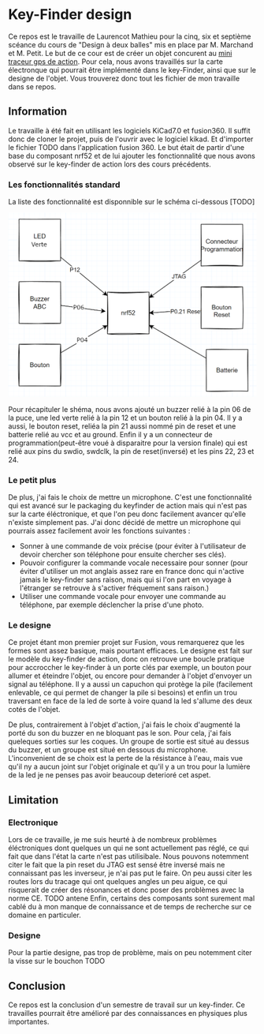 
# Key-Finder design

Ce repos est le travaille de Laurencot Mathieu pour la cinq, six et septième scéance du cours de "Design à deux balles" mis en place par M. Marchand et M. Petit.
Le but de ce cour est de créer un objet concurent au [mini traceur gps de
action](https://www.action.com/fr-fr/p/2579654/mini-traceur-gps/). Pour cela,
nous avons travaillés sur la carte électronque qui pourrait être implémenté dans
le key-Finder, ainsi que sur le designe de l'objet. 
Vous trouverez donc tout les fichier de mon travaille dans se repos.

## Information

Le travaille à été fait en utilisant les logiciels KiCad7.0 et fusion360.
Il suffit donc de cloner le projet, puis de l'ouvrir avec le logiciel kikad. Et
d'importer le fichier TODO dans l'application fusion 360.
Le but était de partir d'une base du composant nrf52 et de lui ajouter les
fonctionnalité que nous avons observé sur le key-finder de action lors des cours précédents.

### Les fonctionnalités standard

La liste des fonctionnalité est disponnible sur le schéma ci-dessous [TODO]

![shéma des fonctions ajoutés](schema_fonction.png)

Pour récapituler le shéma, nous avons ajouté un buzzer relié à la pin 06 de la
puce, une led verte relié à la pin 12 et un bouton relié à la pin 04. Il y a
aussi, le bouton reset, reliéa la pin 21 aussi nommé pin de reset et une
batterie relié au vcc et au ground. Enfin il y a un connecteur de
programmation(peut-être voué à disparaitre pour la version finale) qui est relié
aux pins du swdio, swdclk, la pin de reset(inversé) et les pins 22, 23 et 24.

### Le petit plus

De plus, j'ai fais le choix de mettre un microphone. C'est une fonctionnalité
qui est avancé sur le packaging du keyfinder de action mais qui n'est pas sur la
carte éléctronique, et que l'on peu donc facilement avancer qu'elle n'existe
simplement pas.
J'ai donc décidé de mettre un microphone qui pourrais assez facilement avoir les
fonctions suivantes :
- Sonner à une commande de voix précise (pour éviter à l'utilisateur de devoir
  chercher son téléphone pour ensuite chercher ses clés).
- Pouvoir configurer la commande vocale necessaire pour sonner (pour éviter
  d'utiliser un mot anglais assez rare en france donc qui n'active jamais le
  key-finder sans raison, mais qui si l'on part en voyage à l'étranger se
  retrouve à s'activer fréquement sans raison.)
- Utiliser une commande vocale pour envoyer une commande au téléphone, par
  exemple déclencher la prise d'une photo.

### Le designe

Ce projet étant mon premier projet sur Fusion, vous remarquerez que les formes
sont assez basique, mais pourtant efficaces. 
Le designe est fait sur le modèle du key-finder de action, donc on retrouve une
boucle pratique pour accroccher le key-finder à un porte clés par exemple, un
bouton pour allumer et éteindre l'objet, ou encore pour demander à l'objet
d'envoyer un signal au téléphone. Il y a aussi un capuchon qui protège la pile
(facilement enlevable, ce qui permet de changer la pile si besoins) et enfin un
trou traversant en face de la led de sorte à voire quand la led s'allume des
deux cotés de l'objet.

De plus, contrairement à l'objet d'action, j'ai fais le choix d'augmenté la
porté du son du buzzer en ne bloquant pas le son. Pour cela, j'ai fais queleques
sorties sur les coques. Un groupe de sortie est situé au dessus du buzzer, et un
groupe est situé en dessous du microphone.
L'inconvenient de se choix est la perte de la résistance à l'eau, mais vue qu'il
ny a aucun joint sur l'objet originale et qu'il y a un trou pour la lumière de
la led je ne penses pas avoir beaucoup deterioré cet aspet.

## Limitation

### Electronique

Lors de ce travaille, je me suis heurté à de nombreux problèmes éléctroniques
dont quelques un qui ne sont actuellement pas réglé, ce qui fait que dans l'état
la carte n'est pas utilisibale. Nous pouvons notemment citer le fait que la pin
reset du JTAG est sensé être inversé mais ne connaissant pas les inverseur, je
n'ai pas put le faire.
On peu aussi citer les routes lors du tracage qui ont quelques angles un peu
aigue, ce qui risquerait de créer des résonances et donc  poser des problèmes
avec la norme CE. TODO antene
Enfin, certains des composants sont surement mal cablé du à mon manque de
connaissance et de temps de recherche sur ce domaine en particuler.

### Designe

Pour la partie designe, pas trop de problème, mais on peu notemment citer la
visse sur le bouchon TODO

## Conclusion

Ce repos est la conclusion d'un semestre de travail sur un key-finder. Ce
travailles pourrait être amélioré par des connaissances en physiques plus importantes.

